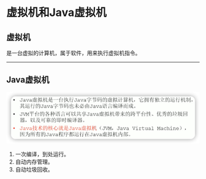 # 虚拟机和Java虚拟机

## 虚拟机
是一台虚拟的计算机，属于软件，用来执行虚拟机指令。
***
## Java虚拟机
![](img/9f178979.png)

1. 一次编译，到处运行。
2. 自动内存管理。
3. 自动垃圾回收。